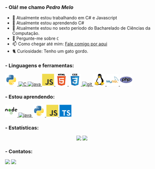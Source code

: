### - Olá! me chamo *Pedro Melo*
- 🔭 Atualmente estou trabalhando em C# e Javascript
- 🌱 Atualmente estou aprendendo C#
- 🌃 Atualmente estou no sexto período do Bacharelado de Ciências da Computação.  
- 💬 Pergunte-me sobre `C`
- 📫 Como chegar até mim: [Fale comigo por aqui](mailto:pedromelo.arct@gmail.com)
- 🐈 Curiosidade: Tenho um gato gordo.

### - Linguagens e ferramentas:
<p align="left"> 
<!-- python -->
<a href="https://www.python.org" target="_blank" rel="noreferrer"> <img src="https://raw.githubusercontent.com/devicons/devicon/master/icons/python/python-original.svg" alt="python" width="40" height="40"/> </a>
<!-- C -->
<a href="https://www.w3schools.com/c/c_intro.php" target="_blank" rel="noreferrer">
<img src="https://cdn.jsdelivr.net/gh/devicons/devicon/icons/c/c-plain.svg" alt="C" width="40" height="40" />
  </a>
<!-- java -->
<a href="https://www.java.com/en/download/help/whatis_java.html" target="_blank" rel="noreferrer">
<img src="https://cdn.jsdelivr.net/gh/devicons/devicon/icons/java/java-plain-wordmark.svg" alt="java" width="40" height="40" />
  </a>
<!-- js -->
<a href="https://developer.mozilla.org/en-US/docs/Web/JavaScript" target="_blank" rel="noreferrer"> 
    <img src="https://raw.githubusercontent.com/devicons/devicon/master/icons/javascript/javascript-original.svg" alt="javascript" width="40" height="40"/> 
  </a> 
<!-- html5 -->
 <a href="https://www.w3.org/html/" target="_blank" rel="noreferrer"> 
    <img src="https://raw.githubusercontent.com/devicons/devicon/master/icons/html5/html5-original-wordmark.svg" alt="html5" width="40" height="40"/> 
  </a> 
<!-- CSS -->
 <a href="https://www.w3schools.com/css/" target="_blank" rel="noreferrer"> 
    <img src="https://raw.githubusercontent.com/devicons/devicon/master/icons/css3/css3-original-wordmark.svg" alt="css3" width="40" height="40"/> 
  </a> 
<!-- git -->
 <a href="https://git-scm.com/" target="_blank" rel="noreferrer"> 
    <img src="https://www.vectorlogo.zone/logos/git-scm/git-scm-icon.svg" alt="git" width="40" height="40"/>
  </a> 
<!-- linux -->
</a> <a href="https://www.linux.org/" target="_blank" rel="noreferrer"> <img src="https://raw.githubusercontent.com/devicons/devicon/master/icons/linux/linux-original.svg" alt="linux" width="40" height="40"/> </a>
<!-- mysql -->
<a href="https://www.mysql.com/" target="_blank" rel="noreferrer"> <img src="https://raw.githubusercontent.com/devicons/devicon/master/icons/mysql/mysql-original-wordmark.svg" alt="mysql" width="40" height="40"/> </a>
<!-- php -->
<a href="https://www.php.net" target="_blank" rel="noreferrer"> <img src="https://raw.githubusercontent.com/devicons/devicon/master/icons/php/php-original.svg" alt="php" width="40" height="40"/> </a>

### - Estou aprendendo:
<!-- node.js -->
  <a href="https://nodejs.org" target="_blank" rel="noreferrer"> 
    <img src="https://raw.githubusercontent.com/devicons/devicon/master/icons/nodejs/nodejs-original-wordmark.svg" alt="nodejs" width="40" height="40"/> 
  </a> 
<!-- java -->
<a href="https://www.java.com/en/download/help/whatis_java.html" target="_blank" rel="noreferrer">
<img src="https://cdn.jsdelivr.net/gh/devicons/devicon/icons/java/java-plain-wordmark.svg" alt="java" width="40" height="40" />
  </a>
  <!-- python -->
<a href="https://www.python.org" target="_blank" rel="noreferrer"> <img src="https://raw.githubusercontent.com/devicons/devicon/master/icons/python/python-original.svg" alt="python" width="40" height="40"/> </a>
<!-- js -->
<a href="https://developer.mozilla.org/en-US/docs/Web/JavaScript" target="_blank" rel="noreferrer"> 
    <img src="https://raw.githubusercontent.com/devicons/devicon/master/icons/javascript/javascript-original.svg" alt="javascript" width="40" height="40"/> 
  </a> 
<!-- typescript -->
<a href="https://www.typescriptlang.org/" target="_blank" rel="noreferrer"> 
    <img src="https://raw.githubusercontent.com/devicons/devicon/master/icons/typescript/typescript-original.svg" alt="typescript" width="40" height="40"/>
  </a>
</p>

### - Estatísticas:
<div align="center" style="display: inline_block">
  <img height="160em" src="https://github-readme-stats.vercel.app/api?username=pedrormelo&show_icons=true&theme=rose_pine&hide_border=true&include_all_commits=true&count_private=true"/>
  <img height="160em" src="https://github-readme-stats.vercel.app/api/top-langs/?username=pedrormelo&layout=compact&langs_count=5&theme=rose_pine&hide_progress=true&hide_border=true&count_private=false"/>
</div>

### - Contatos:
<div>
<a href = "mailto:pedromelo.arct@gmail.com"><img src="https://img.shields.io/badge/Gmail-D14836?style=for-the-badge&logo=gmail&logoColor=white" target="_blank"></a>
<a href="https://www.linkedin.com/in/pedroaugustormelo/" target="_blank"><img src="https://img.shields.io/badge/-LinkedIn-%230077B5?style=for-the-badge&logo=linkedin&logoColor=white" target="_blank"></a>   
</div>
